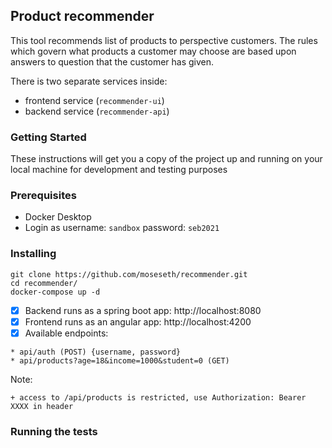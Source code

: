 ## Product recommender

This tool recommends list of products to perspective customers.
The rules which govern what products a customer may choose are 
based upon answers to question that the customer has given.

There is two separate services inside: 
- frontend service (`recommender-ui`)
- backend service (`recommender-api`)

### Getting Started

These instructions will get you a copy of the project up and running on your local machine for 
development and testing purposes

### Prerequisites

- Docker Desktop
- Login as username: `sandbox`  password: `seb2021`


### Installing

```
git clone https://github.com/moseseth/recommender.git
cd recommender/
docker-compose up -d
```

- [x] Backend runs as a spring boot app: http://localhost:8080
- [x] Frontend runs as an angular app: http://localhost:4200
- [x] Available endpoints:

```
* api/auth (POST) {username, password}
* api/products?age=18&income=1000&student=0 (GET)
```

Note:
```
+ access to /api/products is restricted, use Authorization: Bearer XXXX in header
```

### Running the tests
